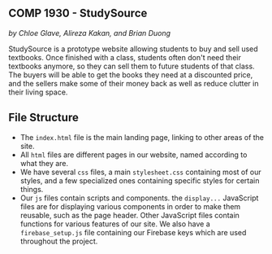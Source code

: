 **COMP 1930 - StudySource**  
- 
*by Chloe Glave, Alireza Kakan, and Brian Duong*
    
StudySource is a prototype website allowing students to buy and sell used
textbooks. Once finished with a class, students often don't need their
textbooks anymore, so they can sell them to future students of that class.
The buyers will be able to get the books they need at a discounted price,
and the sellers make some of their money back as well as reduce clutter in
their living space.

**File Structure**
- 
- The `index.html` file is the main landing page, linking to other areas of the site.
- All `html` files are different pages in our website, named according to what they are.
- We have several `css` files, a main `stylesheet.css` containing most of our styles, and a few specialized ones
containing specific styles for certain things.
- Our `js` files contain scripts and components. the `display...` JavaScript files are for
displaying various components in order to make them reusable, such as the page header. Other JavaScript files
contain functions for various features of our site. We also have a `firebase_setup.js` file containing our Firebase keys which are
used throughout the project.
